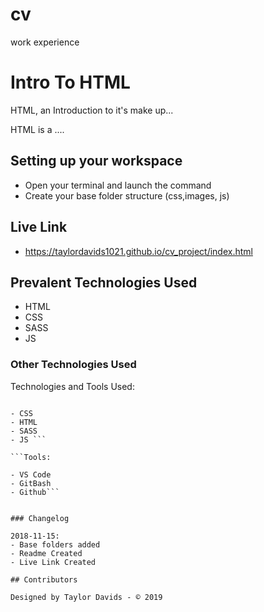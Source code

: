# cv
work experience
# Intro To HTML

HTML, an Introduction to it's make up...

HTML is a ....

## Setting up your workspace

- Open your terminal and launch the command
- Create your base folder structure (css,images, js)

## Live Link
- https://taylordavids1021.github.io/cv_project/index.html

## Prevalent Technologies Used

- HTML
- CSS
- SASS
- JS


### Other Technologies Used

Technologies and Tools Used:

```Languages:

- CSS
- HTML
- SASS 
- JS ```

```Tools:

- VS Code
- GitBash
- Github```


### Changelog

2018-11-15:
- Base folders added
- Readme Created
- Live Link Created

## Contributors

Designed by Taylor Davids - © 2019